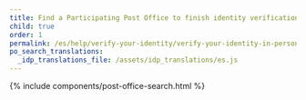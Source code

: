 ```yaml
---
title: Find a Participating Post Office to finish identity verification
child: true
order: 1
permalink: /es/help/verify-your-identity/verify-your-identity-in-person/find-a-participating-post-office/
po_search_translations:
  _idp_translations_file: /assets/idp_translations/es.js
---
```


{% include components/post-office-search.html %}
